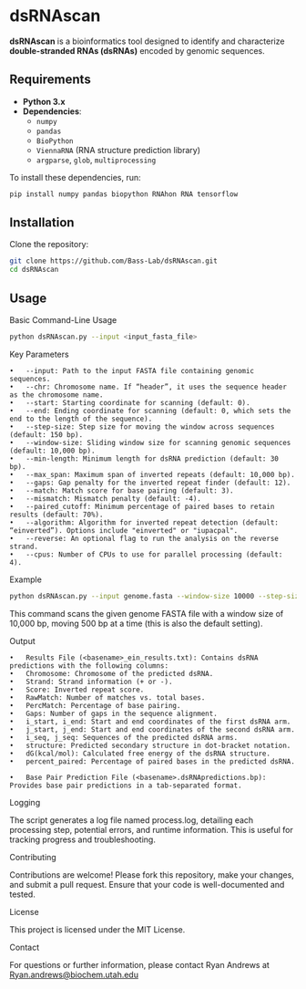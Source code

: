 # dsRNAscan

**dsRNAscan** is a bioinformatics tool designed to identify and characterize **double-stranded RNAs (dsRNAs)** encoded by genomic sequences. 

## Requirements

- **Python 3.x**
- **Dependencies**:
  - `numpy`
  - `pandas`
  - `BioPython`
  - `ViennaRNA` (RNA structure prediction library)
  - `argparse`, `glob`, `multiprocessing`

To install these dependencies, run:

```bash
pip install numpy pandas biopython RNAhon RNA tensorflow
```

## Installation

Clone the repository:

```bash
git clone https://github.com/Bass-Lab/dsRNAscan.git
cd dsRNAscan
```

## Usage

Basic Command-Line Usage

```bash
python dsRNAscan.py --input <input_fasta_file> 
```

Key Parameters

	•	--input: Path to the input FASTA file containing genomic sequences.
	•	--chr: Chromosome name. If “header”, it uses the sequence header as the chromosome name.
	•	--start: Starting coordinate for scanning (default: 0).
	•	--end: Ending coordinate for scanning (default: 0, which sets the end to the length of the sequence).
	•	--step-size: Step size for moving the window across sequences (default: 150 bp).
	•	--window-size: Sliding window size for scanning genomic sequences (default: 10,000 bp).
	•	--min-length: Minimum length for dsRNA prediction (default: 30 bp).
	•	--max_span: Maximum span of inverted repeats (default: 10,000 bp).
	•	--gaps: Gap penalty for the inverted repeat finder (default: 12).
	•	--match: Match score for base pairing (default: 3).
	•	--mismatch: Mismatch penalty (default: -4).
	•	--paired_cutoff: Minimum percentage of paired bases to retain results (default: 70%).
	•	--algorithm: Algorithm for inverted repeat detection (default: “einverted”). Options include "einverted" or "iupacpal".
	•	--reverse: An optional flag to run the analysis on the reverse strand.
	•	--cpus: Number of CPUs to use for parallel processing (default: 4).

Example

```bash
python dsRNAscan.py --input genome.fasta --window-size 10000 --step-size 500
```

This command scans the given genome FASTA file with a window size of 10,000 bp, moving 500 bp at a time (this is also the default setting).

Output

	•	Results File (<basename>_ein_results.txt): Contains dsRNA predictions with the following columns:
	•	Chromosome: Chromosome of the predicted dsRNA.
	•	Strand: Strand information (+ or -).
	•	Score: Inverted repeat score.
	•	RawMatch: Number of matches vs. total bases.
	•	PercMatch: Percentage of base pairing.
	•	Gaps: Number of gaps in the sequence alignment.
	•	i_start, i_end: Start and end coordinates of the first dsRNA arm.
	•	j_start, j_end: Start and end coordinates of the second dsRNA arm.
	•	i_seq, j_seq: Sequences of the predicted dsRNA arms.
	•	structure: Predicted secondary structure in dot-bracket notation.
	•	dG(kcal/mol): Calculated free energy of the dsRNA structure.
	•	percent_paired: Percentage of paired bases in the predicted dsRNA.
 
	•	Base Pair Prediction File (<basename>.dsRNApredictions.bp): Provides base pair predictions in a tab-separated format.


Logging

The script generates a log file named process.log, detailing each processing step, potential errors, and runtime information. This is useful for tracking progress and troubleshooting.

Contributing

Contributions are welcome! Please fork this repository, make your changes, and submit a pull request. Ensure that your code is well-documented and tested.

License

This project is licensed under the MIT License.

Contact

For questions or further information, please contact Ryan Andrews at Ryan.andrews@biochem.utah.edu

